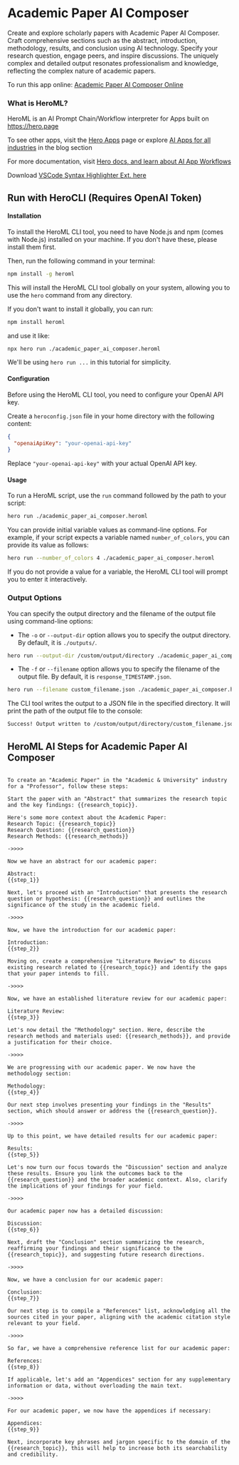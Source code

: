# Academic Paper AI Composer

Create and explore scholarly papers with Academic Paper AI Composer. Craft comprehensive sections such as the abstract, introduction, methodology, results, and conclusion using AI technology. Specify your research question, engage peers, and inspire discussions. The uniquely complex and detailed output resonates professionalism and knowledge, reflecting the complex nature of academic papers.

To run this app online: [Academic Paper AI Composer Online](https://hero.page/app/academic-paper-ai-composer-ai-crafted-comprehensive-research-papers/LSHw5g9ntEXY2f9fyqxJ)

### What is HeroML?
HeroML is an AI Prompt Chain/Workflow interpreter for Apps built on https://hero.page 

To see other apps, visit the [Hero Apps](https://hero.page/apps) page or explore [AI Apps for all industries](https://hero.page/blog) in the blog section

For more documentation, visit [Hero docs, and learn about AI App Workflows](https://hero.page/tutorials/introduction-to-heroml)

Download [VSCode Syntax Highlighter Ext. here](https://marketplace.visualstudio.com/items?itemName=hero-page.heroml)

## Run with HeroCLI (Requires OpenAI Token)

#### Installation

To install the HeroML CLI tool, you need to have Node.js and npm (comes with Node.js) installed on your machine. If you don't have these, please install them first. 

Then, run the following command in your terminal:

```bash
npm install -g heroml
```

This will install the HeroML CLI tool globally on your system, allowing you to use the `hero` command from any directory.

If you don't want to install it globally, you can run:

```bash
npm install heroml
```

and use it like:

```bash
npx hero run ./academic_paper_ai_composer.heroml
```

We'll be using `hero run ...` in this tutorial for simplicity.

#### Configuration

Before using the HeroML CLI tool, you need to configure your OpenAI API key. 

Create a `heroconfig.json` file in your home directory with the following content:

```json
{
  "openaiApiKey": "your-openai-api-key"
}
```

Replace `"your-openai-api-key"` with your actual OpenAI API key.

#### Usage

To run a HeroML script, use the `run` command followed by the path to your script:

```bash
hero run ./academic_paper_ai_composer.heroml
```

You can provide initial variable values as command-line options. For example, if your script expects a variable named `number_of_colors`, you can provide its value as follows:

```bash
hero run --number_of_colors 4 ./academic_paper_ai_composer.heroml
```

If you do not provide a value for a variable, the HeroML CLI tool will prompt you to enter it interactively.

### Output Options

You can specify the output directory and the filename of the output file using command-line options:

- The `-o` or `--output-dir` option allows you to specify the output directory. By default, it is `./outputs/`.

```bash
hero run --output-dir /custom/output/directory ./academic_paper_ai_composer.heroml
```

- The `-f` or `--filename` option allows you to specify the filename of the output file. By default, it is `response_TIMESTAMP.json`.

```bash
hero run --filename custom_filename.json ./academic_paper_ai_composer.heroml
```

The CLI tool writes the output to a JSON file in the specified directory. It will print the path of the output file to the console:

```bash
Success! Output written to /custom/output/directory/custom_filename.json
```


## HeroML AI Steps for Academic Paper AI Composer
```

To create an "Academic Paper" in the "Academic & University" industry for a "Professor", follow these steps:

Start the paper with an "Abstract" that summarizes the research topic and the key findings: {{research_topic}}.

Here's some more context about the Academic Paper:
Research Topic: {{research_topic}}
Research Question: {{research_question}}
Research Methods: {{research_methods}}

->>>>

Now we have an abstract for our academic paper:

Abstract:
{{step_1}}

Next, let's proceed with an "Introduction" that presents the research question or hypothesis: {{research_question}} and outlines the significance of the study in the academic field.

->>>>

Now, we have the introduction for our academic paper:

Introduction:
{{step_2}}

Moving on, create a comprehensive "Literature Review" to discuss existing research related to {{research_topic}} and identify the gaps that your paper intends to fill.

->>>>

Now, we have an established literature review for our academic paper:

Literature Review:
{{step_3}}

Let's now detail the "Methodology" section. Here, describe the research methods and materials used: {{research_methods}}, and provide a justification for their choice.

->>>>

We are progressing with our academic paper. We now have the methodology section:

Methodology:
{{step_4}}

Our next step involves presenting your findings in the "Results" section, which should answer or address the {{research_question}}.

->>>>

Up to this point, we have detailed results for our academic paper:

Results:
{{step_5}}

Let's now turn our focus towards the "Discussion" section and analyze these results. Ensure you link the outcomes back to the {{research_question}} and the broader academic context. Also, clarify the implications of your findings for your field.

->>>>

Our academic paper now has a detailed discussion:

Discussion:
{{step_6}}

Next, draft the "Conclusion" section summarizing the research, reaffirming your findings and their significance to the {{research_topic}}, and suggesting future research directions.

->>>>

Now, we have a conclusion for our academic paper:

Conclusion:
{{step_7}}

Our next step is to compile a "References" list, acknowledging all the sources cited in your paper, aligning with the academic citation style relevant to your field.

->>>>

So far, we have a comprehensive reference list for our academic paper:

References:
{{step_8}}

If applicable, let's add an "Appendices" section for any supplementary information or data, without overloading the main text.

->>>>

For our academic paper, we now have the appendices if necessary:

Appendices:
{{step_9}}

Next, incorporate key phrases and jargon specific to the domain of the {{research_topic}}, this will help to increase both its searchability and credibility.


```

